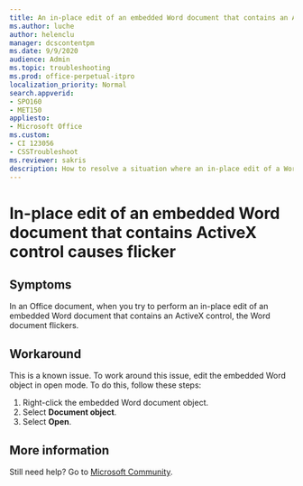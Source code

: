 ```yaml
---
title: An in-place edit of an embedded Word document that contains an ActiveX control causes flickering
ms.author: luche
author: helenclu
manager: dcscontentpm
ms.date: 9/9/2020
audience: Admin
ms.topic: troubleshooting
ms.prod: office-perpetual-itpro
localization_priority: Normal
search.appverid:
- SPO160
- MET150
appliesto:
- Microsoft Office
ms.custom: 
- CI 123056
- CSSTroubleshoot 
ms.reviewer: sakris
description: How to resolve a situation where an in-place edit of a Word document in another Office document which contains an ActiveX control causes the Word document to flicker. 
---
```


# In-place edit of an embedded Word document that contains ActiveX control causes flicker

## Symptoms

In an Office document, when you try to perform an in-place edit of an embedded Word document that contains an ActiveX control, the Word document flickers.

## Workaround

This is a known issue. To work around this issue, edit the embedded Word object in open mode. To do this, follow these steps:

1. Right-click the embedded Word document object.
2. Select **Document object**.
3. Select **Open**.

## More information

Still need help? Go to [Microsoft Community](https://answers.microsoft.com/).